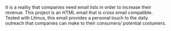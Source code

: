 It is a reality that companies need email lists in order to increase their revenue. This project is an HTML email that is cross email compatible. Tested with Litmus, this email provides a personal touch to the daily outreach that companies can make to their consumers/ potential costumers.
